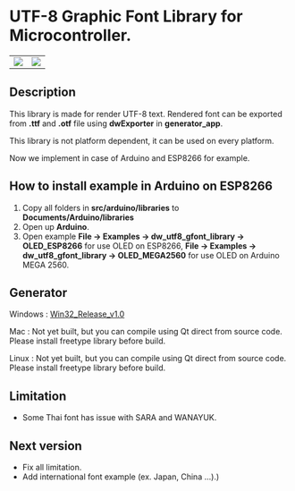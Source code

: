 # UTF-8 Graphic Font Library for Microcontroller.
<table border="0">
    <td width="50%">
        <img src="http://imgur.com/WlAtoPe"></img>
    </td>
    <td width="50%">
        <img src="http://imgur.com/tTaVG7u"></img>
    </td>
</table>

## Description
This library is made for render UTF-8 text. Rendered font can be exported from **.ttf** and **.otf** file using **dwExporter** in **generator_app**. 

This library is not platform dependent, it can be used on every platform.

Now we implement in case of Arduino and ESP8266 for example.

## How to install example in Arduino on ESP8266
1. Copy all folders in **src/arduino/libraries** to **Documents/Arduino/libraries**
3. Open up **Arduino**.
4. Open example **File -> Examples -> dw_utf8_gfont_library -> OLED_ESP8266** for use OLED on ESP8266, **File -> Examples -> dw_utf8_gfont_library -> OLED_MEGA2560** for use OLED on Arduino MEGA 2560.

## Generator
Windows : [Win32_Release_v1.0](https://github.com/deaware/dw_utf8_gfont_library/blob/master/generator_app/dwFontExporter/dwFontExporter_win32_release_v1.0.zip?raw=true)

Mac : Not yet built, but you can compile using Qt direct from source code. Please install freetype library before build.

Linux : Not yet built, but you can compile using Qt direct from source code. Please install freetype library before build.


## Limitation
- Some Thai font has issue with SARA and WANAYUK.

## Next version
- Fix all limitation.
- Add international font example (ex. Japan, China ...).)
